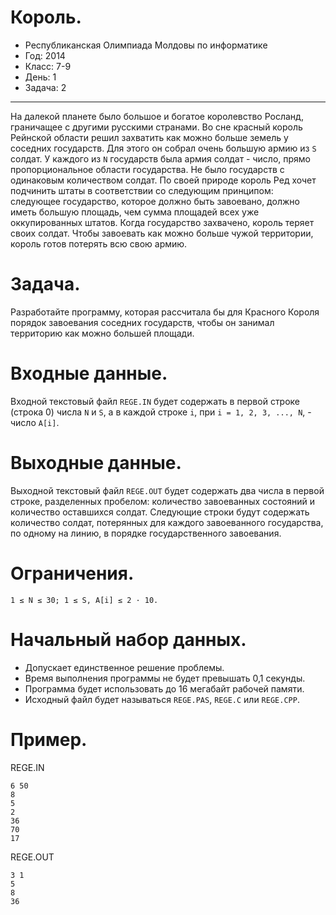 # Король.
* Республиканская Олимпиада Молдовы по информатике
* Год: 2014
* Класс: 7-9
* День: 1
* Задача: 2

---

На далекой планете было большое и богатое королевство Росланд, граничащее с другими русскими странами. 
Во сне красный король Рейнской области решил захватить как можно больше земель у соседних государств. 
Для этого он собрал очень большую армию из `S` солдат. 
У каждого из `N` государств была армия солдат - число, прямо пропорциональное области государства. 
Не было государств с одинаковым количеством солдат. По своей природе король Ред хочет подчинить штаты в соответствии 
со следующим принципом: следующее государство, которое должно быть завоевано, должно иметь большую площадь, 
чем сумма площадей всех уже оккупированных штатов. 
Когда государство захвачено, король теряет своих солдат. 
Чтобы завоевать как можно больше чужой территории, король готов потерять всю свою армию.


# Задача. 
Разработайте программу, которая рассчитала бы для Красного Короля порядок завоевания соседних государств, 
чтобы он занимал территорию как можно большей площади.

# Входные данные. 
Входной текстовый файл `REGE.IN` будет содержать в первой строке (строка 0) числа `N` и `S`, 
а в каждой строке `i`, при `i = 1, 2, 3, ..., N`, - число `A[i]`.

# Выходные данные. 
Выходной текстовый файл `REGE.OUT` будет содержать два числа в первой строке, разделенных пробелом: 
количество завоеванных состояний и количество оставшихся солдат. 
Следующие строки будут содержать количество солдат, потерянных для каждого завоеванного государства, по одному на линию, 
в порядке государственного завоевания.

# Ограничения. 
`1 ≤ N ≤ 30; 1 ≤ S, A[i] ≤ 2 · 10.` 

# Начальный набор данных.
* Допускает единственное решение проблемы. 
* Время выполнения программы не будет превышать 0,1 секунды. 
* Программа будет использовать до 16 мегабайт рабочей памяти. 
* Исходный файл будет называться `REGE.PAS`, `REGE.C` или `REGE.CPP`.

# Пример.

REGE.IN
``` 
6 50
8
5
2
36 
70 
17
```

REGE.OUT
```
3 1
5
8
36
```
